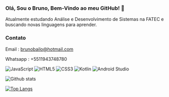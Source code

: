 ### Olá, Sou o Bruno, Bem-Vindo ao meu GitHub! 👋

Atualmente estudando Análise e Desenvolvimento de Sistemas na FATEC e buscando novas linguagens para aprender.

### Contato

Email : brunobailo@hotmail.com

Whatsapp : +5511943748780

![JavaScript](https://img.shields.io/badge/javascript-%23323330.svg?style=for-the-badge&logo=javascript&logoColor=%23F7DF1E)
![HTML5](https://img.shields.io/badge/html5-%23E34F26.svg?style=for-the-badge&logo=html5&logoColor=white)
![CSS3](https://img.shields.io/badge/css3-%231572B6.svg?style=for-the-badge&logo=css3&logoColor=white)
![Kotlin](https://img.shields.io/badge/kotlin-%230095D5.svg?style=for-the-badge&logo=kotlin&logoColor=white)
![Android Studio](https://img.shields.io/badge/Android%20Studio-3DDC84.svg?style=for-the-badge&logo=android-studio&logoColor=white)

![Github stats](https://github-readme-stats.vercel.app/api?username=Brulog&theme=highcontrast&show_icons=true&count_private=true)

[![Top Langs](https://github-readme-stats.vercel.app/api/top-langs/?username=Brulog&layout=compact&theme=dark&langs_count=10)](https://github.com/anuraghazra/github-readme-stats)
